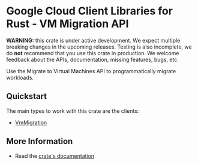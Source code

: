 # Google Cloud Client Libraries for Rust - VM Migration API

<!-- Code generated by sidekick. DO NOT EDIT. -->

**WARNING:** this crate is under active development. We expect multiple breaking
changes in the upcoming releases. Testing is also incomplete, we do **not**
recommend that you use this crate in production. We welcome feedback about the
APIs, documentation, missing features, bugs, etc.

Use the Migrate to Virtual Machines API to programmatically migrate
workloads.

## Quickstart

The main types to work with this crate are the clients:

* [VmMigration]

## More Information

* Read the [crate's documentation](https://docs.rs/google-cloud-vmmigration-v1/latest/google-cloud-vmmigration-v1)

[VmMigration]: https://docs.rs/google-cloud-vmmigration-v1/latest/google_cloud_vmmigration_v1/client/struct.VmMigration.html
